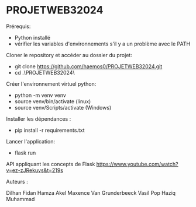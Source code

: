 # PROJETWEB32024

Prérequis:
 - Python installé
 - vérifier les variables d'environnements s'il y a un problème avec le PATH

Cloner le repository  et accéder au dossier du projet:
 - git clone https://github.com/haemos0/PROJETWEB32024.git
 - cd .\PROJETWEB32024\

Créer l'environnement virtuel python:
  - python -m venv venv
  - source venv/bin/activate (linux)
  - source venv/Scripts/activate (Windows)

Installer les dépendances :
  - pip install -r requirements.txt

Lancer l'application:
  - flask run

API appliquant les concepts de Flask
https://www.youtube.com/watch?v=ez-zJRekuvs&t=219s


Auteurs :

Dilhan Fidan
Hamza Akel
Maxence Van Grunderbeeck
Vasil Pop
Haziq Muhammad
